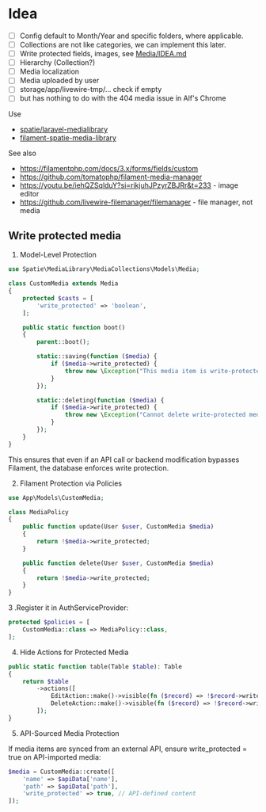 # Idea

-   [ ] Config default to Month/Year and specific folders, where applicable.
-   [ ] Collections are not like categories, we can implement this later.
-   [ ] Write protected fields, images, see [Media/IDEA.md](../packages/media/docs/IDEA.md)
-   [ ] Hierarchy (Collection?)
-   [ ] Media localization
-   [ ] Media uploaded by user
-   [ ] storage/app/livewire-tmp/... check if empty
-   [ ] but has nothing to do with the 404 media issue in Alf's Chrome

Use

-   [spatie/laravel-medialibrary](https://github.com/spatie/laravel-medialibrary)
-   [filament-spatie-media-library](https://filamentphp.com/plugins/filament-spatie-media-library)

See also

-   https://filamentphp.com/docs/3.x/forms/fields/custom
-   https://github.com/tomatophp/filament-media-manager
-   https://youtu.be/iehQZSqlduY?si=rikjuhJPzyrZBJRr&t=233 - image editor
-   https://github.com/livewire-filemanager/filemanager - file manager, not media

## Write protected media

1. Model-Level Protection

```php
use Spatie\MediaLibrary\MediaCollections\Models\Media;

class CustomMedia extends Media
{
    protected $casts = [
        'write_protected' => 'boolean',
    ];

    public static function boot()
    {
        parent::boot();

        static::saving(function ($media) {
            if ($media->write_protected) {
                throw new \Exception("This media item is write-protected.");
            }
        });

        static::deleting(function ($media) {
            if ($media->write_protected) {
                throw new \Exception("Cannot delete write-protected media.");
            }
        });
    }
}
```

This ensures that even if an API call or backend modification bypasses Filament, the database enforces write protection.

2. Filament Protection via Policies

```php
use App\Models\CustomMedia;

class MediaPolicy
{
    public function update(User $user, CustomMedia $media)
    {
        return !$media->write_protected;
    }

    public function delete(User $user, CustomMedia $media)
    {
        return !$media->write_protected;
    }
}
```

3 .Register it in AuthServiceProvider:

```php
protected $policies = [
    CustomMedia::class => MediaPolicy::class,
];
```

4. Hide Actions for Protected Media

```php
public static function table(Table $table): Table
{
    return $table
        ->actions([
            EditAction::make()->visible(fn ($record) => !$record->write_protected),
            DeleteAction::make()->visible(fn ($record) => !$record->write_protected),
        ]);
}
```

5. API-Sourced Media Protection

If media items are synced from an external API, ensure write_protected = true on API-imported media:

```php
$media = CustomMedia::create([
    'name' => $apiData['name'],
    'path' => $apiData['path'],
    'write_protected' => true, // API-defined content
]);
```

